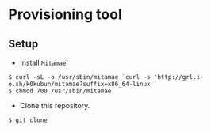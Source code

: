 # Provisioning tool

## Setup

- Install `Mitamae`

```
$ curl -sL -o /usr/sbin/mitamae `curl -s 'http://grl.i-o.sh/k0kubun/mitamae?suffix=x86_64-linux'`
$ chmod 700 /usr/sbin/mitamae
```

- Clone this repository.

```
$ git clone 
```

